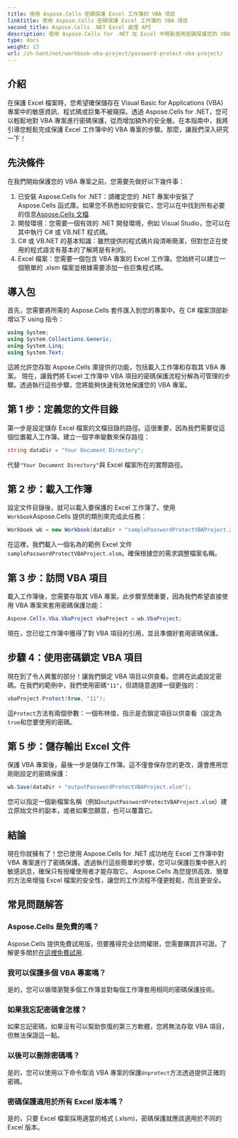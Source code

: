 ```yaml
---
title: 使用 Aspose.Cells 密碼保護 Excel 工作簿的 VBA 項目
linktitle: 使用 Aspose.Cells 密碼保護 Excel 工作簿的 VBA 項目
second_title: Aspose.Cells .NET Excel 處理 API
description: 使用 Aspose.Cells for .NET 在 Excel 中輕鬆使用密碼保護您的 VBA 專案。請遵循此逐步指南以增強安全性。
type: docs
weight: 13
url: /zh-hant/net/workbook-vba-project/password-protect-vba-project/
---
```

## 介紹
在保護 Excel 檔案時，您希望確保儲存在 Visual Basic for Applications (VBA) 專案中的敏感資訊、程式碼或巨集不被窺探。透過 Aspose.Cells for .NET，您可以輕鬆地對 VBA 專案進行密碼保護，從而增加額外的安全層。在本指南中，我將引導您輕鬆完成保護 Excel 工作簿中的 VBA 專案的步驟。那麼，讓我們深入研究一下！
## 先決條件
在我們開始保護您的 VBA 專案之前，您需要先做好以下幾件事：
1. 已安裝 Aspose.Cells for .NET：請確定您的 .NET 專案中安裝了 Aspose.Cells 函式庫。如果您不熟悉如何安裝它，您可以在中找到所有必要的信息[Aspose.Cells 文檔](https://reference.aspose.com/cells/net/).
2. 開發環境：您需要一個有效的 .NET 開發環境，例如 Visual Studio，您可以在其中執行 C# 或 VB.NET 程式碼。
3. C# 或 VB.NET 的基本知識：雖然提供的程式碼片段清晰簡潔，但對您正在使用的程式語言有基本的了解將是有利的。
4. Excel 檔案：您需要一個包含 VBA 專案的 Excel 工作簿。您始終可以建立一個簡單的 .xlsm 檔案並根據需要添加一些巨集程式碼。
## 導入包
首先，您需要將所需的 Aspose.Cells 套件匯入到您的專案中。在 C# 檔案頂部新增以下 using 指令：
```csharp
using System;
using System.Collections.Generic;
using System.Linq;
using System.Text;
```
這將允許您存取 Aspose.Cells 庫提供的功能，包括載入工作簿和存取其 VBA 專案。
現在，讓我們將 Excel 工作簿中 VBA 項目的密碼保護流程分解為可管理的步驟。透過執行這些步驟，您將能夠快速有效地保護您的 VBA 專案。
## 第 1 步：定義您的文件目錄
第一步是設定儲存 Excel 檔案的文檔目錄的路徑。這很重要，因為我們需要從這個位置載入工作簿。建立一個字串變數來保存路徑：
```csharp
string dataDir = "Your Document Directory";
```
代替`"Your Document Directory"`與 Excel 檔案所在的實際路徑。
## 第 2 步：載入工作簿
設定文件目錄後，就可以載入要保護的 Excel 工作簿了。使用`Workbook`Aspose.Cells 提供的類別來完成此任務：
```csharp
Workbook wb = new Workbook(dataDir + "samplePasswordProtectVBAProject.xlsm");
```
在這裡，我們載入一個名為的範例 Excel 文件`samplePasswordProtectVBAProject.xlsm`。確保根據您的需求調整檔案名稱。
## 第 3 步：訪問 VBA 項目
載入工作簿後，您需要存取其 VBA 專案。此步驟至關重要，因為我們希望直接使用 VBA 專案來套用密碼保護功能：
```csharp
Aspose.Cells.Vba.VbaProject vbaProject = wb.VbaProject;
```
現在，您已從工作簿中獲得了對 VBA 項目的引用，並且準備好套用密碼保護。
## 步驟 4：使用密碼鎖定 VBA 項目
現在到了令人興奮的部分！讓我們鎖定 VBA 項目以供查看。您將在此處設定密碼。在我們的範例中，我們使用密碼`"11"`，但請隨意選擇一個更強的：
```csharp
vbaProject.Protect(true, "11");
```
這`Protect`方法有兩個參數：一個布林值，指示是否鎖定項目以供查看（設定為`true`和您要使用的密碼。
## 第 5 步：儲存輸出 Excel 文件
保護 VBA 專案後，最後一步是儲存工作簿。這不僅會保存您的更改，還會應用您剛剛設定的密碼保護：
```csharp
wb.Save(dataDir + "outputPasswordProtectVBAProject.xlsm");
```
您可以指定一個新檔案名稱（例如`outputPasswordProtectVBAProject.xlsm`）建立原始文件的副本，或者如果您願意，也可以覆蓋它。
## 結論
現在你就擁有了！您已使用 Aspose.Cells for .NET 成功地在 Excel 工作簿中對 VBA 專案進行了密碼保護。透過執行這些簡單的步驟，您可以保護巨集中嵌入的敏感訊息，確保只有授權使用者才能存取它。 Aspose.Cells 為您提供高效、簡單的方法來增強 Excel 檔案的安全性，讓您的工作流程不僅更輕鬆，而且更安全。
## 常見問題解答
### Aspose.Cells 是免費的嗎？
 Aspose.Cells 提供免費試用版，但要獲得完全訪問權限，您需要購買許可證。了解更多關於[在這裡免費試用](https://releases.aspose.com/).
### 我可以保護多個 VBA 專案嗎？
是的，您可以循環瀏覽多個工作簿並對每個工作簿套用相同的密碼保護技術。
### 如果我忘記密碼會怎樣？
如果忘記密碼，如果沒有可以幫助恢復的第三方軟體，您將無法存取 VBA 項目，但無法保證這一點。
### 以後可以刪除密碼嗎？
是的，您可以使用以下命令取消 VBA 專案的保護`Unprotect`方法透過提供正確的密碼。
### 密碼保護適用於所有 Excel 版本嗎？
是的，只要 Excel 檔案採用適當的格式 (.xlsm)，密碼保護就應該適用於不同的 Excel 版本。
